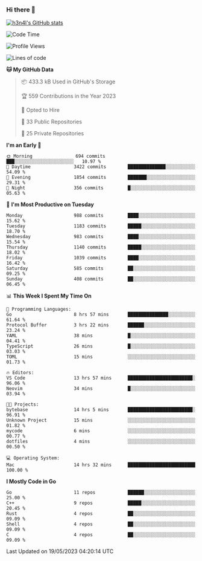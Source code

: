 ### Hi there 👋

[![h3n4l's GitHub stats](https://github-readme-stats.vercel.app/api?username=h3n4l&count_private=true&show_icons=true&theme=radical)](https://github.com/h3n4l/github-readme-stats)

<!--START_SECTION:waka-->
![Code Time](http://img.shields.io/badge/Code%20Time-1%2C230%20hrs%2035%20mins-blue)

![Profile Views](http://img.shields.io/badge/Profile%20Views-0-blue)

![Lines of code](https://img.shields.io/badge/From%20Hello%20World%20I%27ve%20Written-3.0%20million%20lines%20of%20code-blue)

**🐱 My GitHub Data** 

> 📦 433.3 kB Used in GitHub's Storage 
 > 
> 🏆 559 Contributions in the Year 2023
 > 
> 💼 Opted to Hire
 > 
> 📜 33 Public Repositories 
 > 
> 🔑 25 Private Repositories 
 > 
**I'm an Early 🐤** 

```text
🌞 Morning                694 commits         ███░░░░░░░░░░░░░░░░░░░░░░   10.97 % 
🌆 Daytime                3422 commits        ██████████████░░░░░░░░░░░   54.09 % 
🌃 Evening                1854 commits        ███████░░░░░░░░░░░░░░░░░░   29.31 % 
🌙 Night                  356 commits         █░░░░░░░░░░░░░░░░░░░░░░░░   05.63 % 
```
📅 **I'm Most Productive on Tuesday** 

```text
Monday                   988 commits         ████░░░░░░░░░░░░░░░░░░░░░   15.62 % 
Tuesday                  1183 commits        █████░░░░░░░░░░░░░░░░░░░░   18.70 % 
Wednesday                983 commits         ████░░░░░░░░░░░░░░░░░░░░░   15.54 % 
Thursday                 1140 commits        █████░░░░░░░░░░░░░░░░░░░░   18.02 % 
Friday                   1039 commits        ████░░░░░░░░░░░░░░░░░░░░░   16.42 % 
Saturday                 585 commits         ██░░░░░░░░░░░░░░░░░░░░░░░   09.25 % 
Sunday                   408 commits         ██░░░░░░░░░░░░░░░░░░░░░░░   06.45 % 
```


📊 **This Week I Spent My Time On** 

```text
💬 Programming Languages: 
Go                       8 hrs 57 mins       ███████████████░░░░░░░░░░   61.64 % 
Protocol Buffer          3 hrs 22 mins       ██████░░░░░░░░░░░░░░░░░░░   23.24 % 
YAML                     38 mins             █░░░░░░░░░░░░░░░░░░░░░░░░   04.41 % 
TypeScript               26 mins             █░░░░░░░░░░░░░░░░░░░░░░░░   03.03 % 
TOML                     15 mins             ░░░░░░░░░░░░░░░░░░░░░░░░░   01.73 % 

🔥 Editors: 
VS Code                  13 hrs 57 mins      ████████████████████████░   96.06 % 
Neovim                   34 mins             █░░░░░░░░░░░░░░░░░░░░░░░░   03.94 % 

🐱‍💻 Projects: 
bytebase                 14 hrs 5 mins       ████████████████████████░   96.91 % 
Unknown Project          15 mins             ░░░░░░░░░░░░░░░░░░░░░░░░░   01.82 % 
mycode                   6 mins              ░░░░░░░░░░░░░░░░░░░░░░░░░   00.77 % 
dotfiles                 4 mins              ░░░░░░░░░░░░░░░░░░░░░░░░░   00.50 % 

💻 Operating System: 
Mac                      14 hrs 32 mins      █████████████████████████   100.00 % 
```

**I Mostly Code in Go** 

```text
Go                       11 repos            ██████░░░░░░░░░░░░░░░░░░░   25.00 % 
C++                      9 repos             █████░░░░░░░░░░░░░░░░░░░░   20.45 % 
Rust                     4 repos             ██░░░░░░░░░░░░░░░░░░░░░░░   09.09 % 
Shell                    4 repos             ██░░░░░░░░░░░░░░░░░░░░░░░   09.09 % 
C                        4 repos             ██░░░░░░░░░░░░░░░░░░░░░░░   09.09 % 
```




 Last Updated on 19/05/2023 04:20:14 UTC
<!--END_SECTION:waka-->

